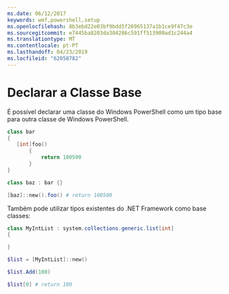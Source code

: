 ```yaml
---
ms.date: 06/12/2017
keywords: wmf,powershell,setup
ms.openlocfilehash: 8b3ebd22e03bf9bdd5f26965137a1b1ce9f47c3e
ms.sourcegitcommit: e7445ba8203da304286c591ff513900ad1c244a4
ms.translationtype: MT
ms.contentlocale: pt-PT
ms.lasthandoff: 04/23/2019
ms.locfileid: "62058782"
---
```

# <a name="declare-base-class"></a>Declarar a Classe Base
É possível declarar uma classe do Windows PowerShell como um tipo base para outra classe de Windows PowerShell.

```powershell
class bar
{
   [int]foo()
       {
           return 100500
       }
}

class baz : bar {}

[baz]::new().foo() # return 100500
```

Também pode utilizar tipos existentes do .NET Framework como base classes:

```powershell
class MyIntList : system.collections.generic.list[int]
{

}

$list = [MyIntList]::new()

$list.Add(100)

$list[0] # return 100
```
